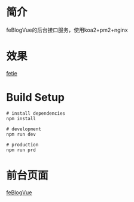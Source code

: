 # 简介
feBlogVue的后台接口服务，使用koa2+pm2+nginx

# 效果
[fetie](http://fetie.cn)

# Build Setup
```
# install dependencies
npm install

# development
npm run dev

# production 
npm run prd
```
# 前台页面
[feBlogVue](https://github.com/fetie/feBlogVue)
